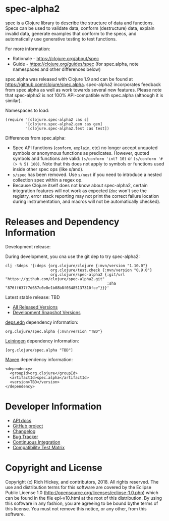 spec-alpha2
========================================

spec is a Clojure library to describe the structure of data and functions. Specs can be used to validate data, conform (destructure) data, explain invalid data, generate examples that conform to the specs, and automatically use generative testing to test functions.

For more information:

* Rationale - https://clojure.org/about/spec
* Guide - https://clojure.org/guides/spec (for spec.alpha, note namespaces and other differences below)

spec.alpha was released with Clojure 1.9 and can be found at https://github.com/clojure/spec.alpha. spec-alpha2 incorporates feedback from spec.alpha as well as work towards several new features. Please note that spec-alpha2 is not 100% API-compatible with spec.alpha (although it is similar).

Namespaces to load:

    (require '[clojure.spec-alpha2 :as s]
             '[clojure.spec-alpha2.gen :as gen]
             '[clojure.spec-alpha2.test :as test])

Differences from spec.alpha:

* Spec API functions (`conform`, `explain`, etc) no longer accept unquoted symbols or anonymous functions as predicates. However, quoted symbols and functions are valid: `(s/conform 'int? 10)` or `(s/conform '#(> % 5) 100)`. Note that this does not apply to symbols or functions used inside other spec ops (like s/and).
* `s/spec` has been removed. Use `s/nest` if you need to introduce a nested collection spec within a regex op.
* Because Clojure itself does not know about spec-alpha2, certain integration features will not work as expected (`doc` won't see the registry, error stack reporting may not print the correct failure location during instrumentation, and macros will not be automatically checked).

Releases and Dependency Information
========================================

Development release:

During development, you cna use the git dep to try spec-alpha2:

    clj -Sdeps '{:deps {org.clojure/clojure {:mvn/version "1.10.0"}
                        org.clojure/test.check {:mvn/version "0.9.0"} 
                        org.clojure/spec-alpha2 {:git/url "https://github.com/clojure/spec-alpha2.git" 
                                                 :sha "876ff637f7d657c0e8e1b08b8f03485137310fce"}}}'


Latest stable release: TBD

* [All Released Versions](http://search.maven.org/#search%7Cgav%7C1%7Cg%3A%22org.clojure%22%20AND%20a%3A%22spec-alpha2%22)
* [Development Snapshot Versions](https://oss.sonatype.org/index.html#nexus-search;gav~org.clojure~spec-alpha2~~~)

[deps.edn](https://clojure.org/guides/deps_and_cli) dependency information:

    org.clojure/spec.alpha {:mvn/version "TBD"}

[Leiningen](https://github.com/technomancy/leiningen) dependency information:

    [org.clojure/spec.alpha "TBD"]

[Maven](http://maven.apache.org/) dependency information:

    <dependency>
      <groupId>org.clojure</groupId>
      <artifactId>spec.alpha</artifactId>
      <version>TBD</version>
    </dependency>

Developer Information
========================================

* [API docs](http://clojure.github.io/spec-alpha2/)
* [GitHub project](https://github.com/clojure/spec-alpha2)
* [Changelog](https://github.com/clojure/spec-alpha2/blob/master/CHANGES.md)
* [Bug Tracker](http://dev.clojure.org/jira/browse/CLJ)
* [Continuous Integration](http://build.clojure.org/job/spec-alpha2/)
* [Compatibility Test Matrix](http://build.clojure.org/job/spec-alpha2-test-matrix/)

Copyright and License
========================================

Copyright (c) Rich Hickey, and contributors, 2018. All rights reserved.  The use and distribution terms for this software are covered by the Eclipse Public License 1.0 (http://opensource.org/licenses/eclipse-1.0.php) which can be found in the file epl-v10.html at the root of this distribution. By using this software in any fashion, you are agreeing to be bound bythe terms of this license.  You must not remove this notice, or any other, from this software.
